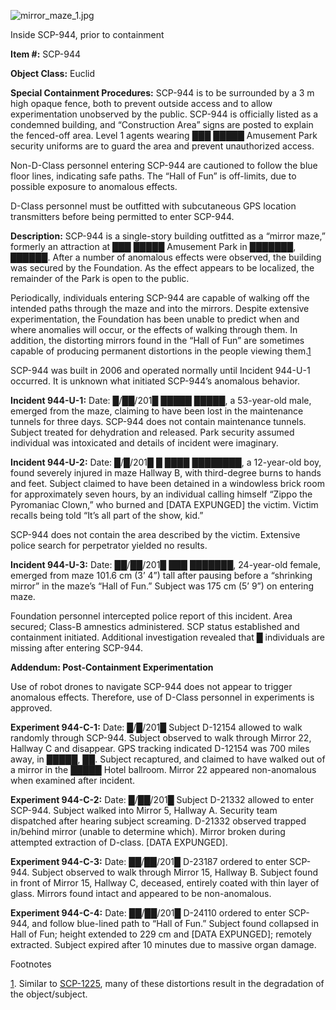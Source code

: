 ![mirror_maze_1.jpg](http://scp-wiki.wdfiles.com/local--files/scp-944/mirror_maze_1.jpg)

Inside SCP-944, prior to containment

**Item #:** SCP-944

**Object Class:** Euclid

**Special Containment Procedures:** SCP-944 is to be surrounded by a 3 m high opaque fence, both to prevent outside access and to allow experimentation unobserved by the public. SCP-944 is officially listed as a condemned building, and “Construction Area” signs are posted to explain the fenced-off area. Level 1 agents wearing ███ █████ Amusement Park security uniforms are to guard the area and prevent unauthorized access.

Non-D-Class personnel entering SCP-944 are cautioned to follow the blue floor lines, indicating safe paths. The “Hall of Fun” is off-limits, due to possible exposure to anomalous effects.

D-Class personnel must be outfitted with subcutaneous GPS location transmitters before being permitted to enter SCP-944.

**Description:** SCP-944 is a single-story building outfitted as a “mirror maze,” formerly an attraction at ███ █████ Amusement Park in ███████, ██████. After a number of anomalous effects were observed, the building was secured by the Foundation. As the effect appears to be localized, the remainder of the Park is open to the public.

Periodically, individuals entering SCP-944 are capable of walking off the intended paths through the maze and into the mirrors. Despite extensive experimentation, the Foundation has been unable to predict when and where anomalies will occur, or the effects of walking through them. In addition, the distorting mirrors found in the “Hall of Fun” are sometimes capable of producing permanent distortions in the people viewing them.[1](javascript:;)

SCP-944 was built in 2006 and operated normally until Incident 944-U-1 occurred. It is unknown what initiated SCP-944’s anomalous behavior.

**Incident 944-U-1:** Date: █/██/201█ █████ █████, a 53-year-old male, emerged from the maze, claiming to have been lost in the maintenance tunnels for three days. SCP-944 does not contain maintenance tunnels. Subject treated for dehydration and released. Park security assumed individual was intoxicated and details of incident were imaginary.

**Incident 944-U-2:** Date: █/█/201█ █ ████ ████████, a 12-year-old boy, found severely injured in maze Hallway B, with third-degree burns to hands and feet. Subject claimed to have been detained in a windowless brick room for approximately seven hours, by an individual calling himself “Zippo the Pyromaniac Clown,” who burned and \[DATA EXPUNGED\] the victim. Victim recalls being told “It’s all part of the show, kid.”

SCP-944 does not contain the area described by the victim. Extensive police search for perpetrator yielded no results.

**Incident 944-U-3:** Date: ██/██/201█ ███ ███████, 24-year-old female, emerged from maze 101.6 cm (3’ 4”) tall after pausing before a “shrinking mirror” in the maze’s “Hall of Fun.” Subject was 175 cm (5’ 9”) on entering maze.

Foundation personnel intercepted police report of this incident. Area secured; Class-B amnestics administered. SCP status established and containment initiated. Additional investigation revealed that █ individuals are missing after entering SCP-944.

**Addendum: Post-Containment Experimentation**

Use of robot drones to navigate SCP-944 does not appear to trigger anomalous effects. Therefore, use of D-Class personnel in experiments is approved.

**Experiment 944-C-1:** Date: █/█/201█ Subject D-12154 allowed to walk randomly through SCP-944. Subject observed to walk through Mirror 22, Hallway C and disappear. GPS tracking indicated D-12154 was 700 miles away, in █████, ██. Subject recaptured, and claimed to have walked out of a mirror in the █████ Hotel ballroom. Mirror 22 appeared non-anomalous when examined after incident.

**Experiment 944-C-2:** Date: █/██/201█ Subject D-21332 allowed to enter SCP-944. Subject walked into Mirror 5, Hallway A. Security team dispatched after hearing subject screaming. D-21332 observed trapped in/behind mirror (unable to determine which). Mirror broken during attempted extraction of D-class. \[DATA EXPUNGED\].

**Experiment 944-C-3:** Date: ██/██/201█ D-23187 ordered to enter SCP-944. Subject observed to walk through Mirror 15, Hallway B. Subject found in front of Mirror 15, Hallway C, deceased, entirely coated with thin layer of glass. Mirrors found intact and appeared to be non-anomalous.

**Experiment 944-C-4:** Date: ██/██/201█ D-24110 ordered to enter SCP-944, and follow blue-lined path to “Hall of Fun.” Subject found collapsed in Hall of Fun; height extended to 229 cm and \[DATA EXPUNGED\]; remotely extracted. Subject expired after 10 minutes due to massive organ damage.

Footnotes

[1](javascript:;). Similar to [SCP-1225](/scp-1225), many of these distortions result in the degradation of the object/subject.